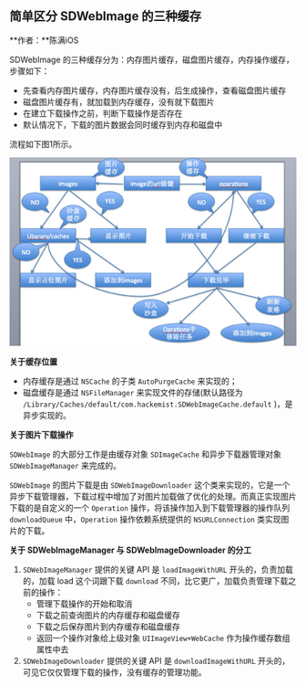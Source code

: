 ## 简单区分 SDWebImage 的三种缓存

**作者：**陈满iOS

SDWebImage 的三种缓存分为：内存图片缓存，磁盘图片缓存，内存操作缓存，步骤如下：

- 先查看内存图片缓存，内存图片缓存没有，后生成操作，查看磁盘图片缓存
- 磁盘图片缓存有，就加载到内存缓存，没有就下载图片
- 在建立下载操作之前，判断下载操作是否存在
- 默认情况下，下载的图片数据会同时缓存到内存和磁盘中

流程如下图1所示。

![](./1.jpg)

**关于缓存位置**

- 内存缓存是通过 `NSCache` 的子类 `AutoPurgeCache` 来实现的；
- 磁盘缓存是通过 `NSFileManager` 来实现文件的存储(默认路径为 `/Library/Caches/default/com.hackemist.SDWebImageCache.default` )，是异步实现的。

**关于图片下载操作**

`SDWebImage` 的大部分工作是由缓存对象 `SDImageCache` 和异步下载器管理对象 `SDWebImageManager` 来完成的。

`SDWebImage` 的图片下载是由 `SDWebImageDownloader` 这个类来实现的，它是一个异步下载管理器，下载过程中增加了对图片加载做了优化的处理。而真正实现图片下载的是自定义的一个 `Operation` 操作，将该操作加入到下载管理器的操作队列 `downloadQueue` 中，`Operation` 操作依赖系统提供的 `NSURLConnection` 类实现图片的下载。

**关于 SDWebImageManager 与 SDWebImageDownloader 的分工**

1. `SDWebImageManager` 提供的关键 API 是 `loadImageWithURL` 开头的，负责加载的，加载 load 这个词跟下载 `download` 不同，比它更广，加载负责管理下载之前的操作：
	- 管理下载操作的开始和取消
	- 下载之前查询图片的内存缓存和磁盘缓存
	- 下载之后保存图片到内存缓存和磁盘缓存
	- 返回一个操作对象给上级对象 `UIImageView+WebCache` 作为操作缓存数组属性中去
2. `SDWebImageDownloader` 提供的关键 API 是 `downloadImageWithURL` 开头的，可见它仅仅管理下载的操作，没有缓存的管理功能。

